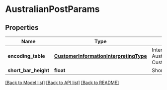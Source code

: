 # AustralianPostParams

## Properties
Name | Type | Description | Notes
------------ | ------------- | ------------- | -------------
**encoding_table** | [**CustomerInformationInterpretingType**](CustomerInformationInterpretingType.md) | Interpreting type for the Customer Information of AustralianPost, default to CustomerInformationInterpretingType.Other\&quot; | [optional] 
**short_bar_height** | **float** | Short bar&#39;s height of AustralianPost barcode. | [optional] 

[[Back to Model list]](../README.md#documentation-for-models) [[Back to API list]](../README.md#documentation-for-api-endpoints) [[Back to README]](../README.md)


